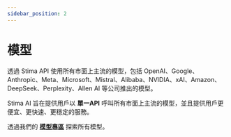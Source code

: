 ```yaml
---
sidebar_position: 2
---
```


# 模型

透過 Stima API 使用所有市面上主流的模型，包括 OpenAI、Google、Anthropic、Meta、Microsoft、Mistral、Alibaba、NVIDIA、xAI、Amazon、DeepSeek、Perplexity、Allen AI 等公司推出的模型。

Stima AI 旨在提供用戶以 **單一API** 呼叫所有市面上主流的模型，並且提供用戶更便宜、更快速、更穩定的服務。

透過我們的 [**模型專區**](https://api.stima.tech/#pricing) 探索所有模型。 